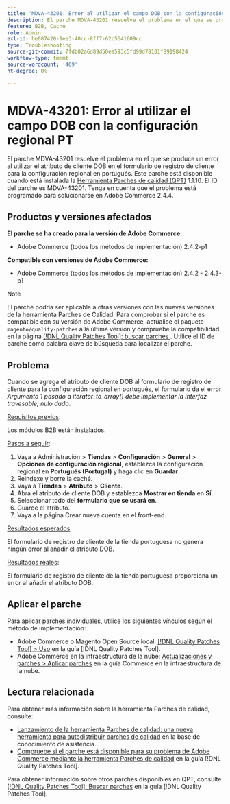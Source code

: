 ```yaml
---
title: 'MDVA-43201: Error al utilizar el campo DOB con la configuración regional PT'
description: El parche MDVA-43201 resuelve el problema en el que se produce un error al utilizar el atributo de cliente DOB en el formulario de registro de cliente para la configuración regional en portugués. Este parche está disponible cuando está instalada la [Quality Patches Tool (QPT)](https://experienceleague.adobe.com/es/docs/commerce-operations/tools/quality-patches-tool/quality-patches-tool-to-self-serve-quality-patches) 1.1.10. El ID del parche es MDVA-43201. Tenga en cuenta que el problema está programado para solucionarse en Adobe Commerce 2.4.4.
feature: B2B, Cache
role: Admin
exl-id: be087420-1ee3-40cc-8ff7-62c5641609cc
type: Troubleshooting
source-git-commit: 7fdb02a6d89d50ea593c5fd99d78101f89198424
workflow-type: tm+mt
source-wordcount: '469'
ht-degree: 0%

---
```


# MDVA-43201: Error al utilizar el campo DOB con la configuración regional PT

El parche MDVA-43201 resuelve el problema en el que se produce un error al utilizar el atributo de cliente DOB en el formulario de registro de cliente para la configuración regional en portugués. Este parche está disponible cuando está instalada la [Herramienta Parches de calidad (QPT)](https://experienceleague.adobe.com/es/docs/commerce-operations/tools/quality-patches-tool/quality-patches-tool-to-self-serve-quality-patches) 1.1.10. El ID del parche es MDVA-43201. Tenga en cuenta que el problema está programado para solucionarse en Adobe Commerce 2.4.4.

## Productos y versiones afectados

**El parche se ha creado para la versión de Adobe Commerce:**

* Adobe Commerce (todos los métodos de implementación) 2.4.2-p1

**Compatible con versiones de Adobe Commerce:**

* Adobe Commerce (todos los métodos de implementación) 2.4.2 - 2.4.3-p1

>[!NOTE]
>
>El parche podría ser aplicable a otras versiones con las nuevas versiones de la herramienta Parches de Calidad. Para comprobar si el parche es compatible con su versión de Adobe Commerce, actualice el paquete `magento/quality-patches` a la última versión y compruebe la compatibilidad en la página [[!DNL Quality Patches Tool]: buscar parches ](https://experienceleague.adobe.com/es/docs/commerce-operations/tools/quality-patches-tool/quality-patches-tool-to-self-serve-quality-patches). Utilice el ID de parche como palabra clave de búsqueda para localizar el parche.

## Problema

Cuando se agrega el atributo de cliente DOB al formulario de registro de cliente para la configuración regional en portugués, el formulario da el error *Argumento 1 pasado a iterator_to_array() debe implementar la interfaz travesable, nulo dado*.

<u>Requisitos previos</u>:

Los módulos B2B están instalados.

<u>Pasos a seguir</u>:

1. Vaya a Administración > **Tiendas** > **Configuración** > **General** > **Opciones de configuración regional**, establezca la configuración regional en **Portugués (Portugal)** y haga clic en **Guardar**.
1. Reindexe y borre la caché.
1. Vaya a **Tiendas** > **Atributo** > **Cliente**.
1. Abra el atributo de cliente DOB y establezca **Mostrar en tienda** en **Sí**.
1. Seleccionar todo del **formulario que se usará en**.
1. Guarde el atributo.
1. Vaya a la página Crear nueva cuenta en el front-end.

<u>Resultados esperados</u>:

El formulario de registro de cliente de la tienda portuguesa no genera ningún error al añadir el atributo DOB.

<u>Resultados reales</u>:

El formulario de registro de cliente de la tienda portuguesa proporciona un error al añadir el atributo DOB.

## Aplicar el parche

Para aplicar parches individuales, utilice los siguientes vínculos según el método de implementación:

* Adobe Commerce o Magento Open Source local: [[!DNL Quality Patches Tool] > Uso](/help/tools/quality-patches-tool/usage.md) en la guía [!DNL Quality Patches Tool].
* Adobe Commerce en la infraestructura de la nube: [Actualizaciones y parches > Aplicar parches](https://experienceleague.adobe.com/docs/commerce-cloud-service/user-guide/develop/upgrade/apply-patches.html?lang=es) en la guía Commerce en la infraestructura de la nube.

## Lectura relacionada

Para obtener más información sobre la herramienta Parches de calidad, consulte:

* [Lanzamiento de la herramienta Parches de calidad: una nueva herramienta para autodistribuir parches de calidad](https://experienceleague.adobe.com/es/docs/commerce-operations/tools/quality-patches-tool/quality-patches-tool-to-self-serve-quality-patches) en la base de conocimiento de asistencia.
* [Compruebe si el parche está disponible para su problema de Adobe Commerce mediante la herramienta Parches de calidad](/help/tools/quality-patches-tool/patches-available-in-qpt/check-patch-for-magento-issue-with-magento-quality-patches.md) en la guía [!DNL Quality Patches Tool].

Para obtener información sobre otros parches disponibles en QPT, consulte [[!DNL Quality Patches Tool]: Buscar parches](https://experienceleague.adobe.com/tools/commerce-quality-patches/index.html?lang=es) en la guía [!DNL Quality Patches Tool].
